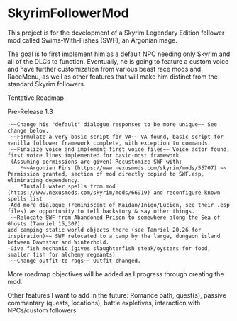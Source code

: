 # SkyrimFollowerMod
This project is for the development of a Skyrim Legendary Edition
follower mod called Swims-With-Fishes (SWF), an Argonian mage.

The goal is to first implement him as a default NPC needing only Skyrim
and all of the DLCs to function. Eventually, he is going to feature a
custom voice and have further customization from various beast race mods and
RaceMenu, as well as other features that will make him distinct from the
standard Skyrim followers.


Tentative Roadmap

Pre-Release 1.3

	-~~Change his "default" dialogue responses to be more unique~~ See change below.
	-~~Formulate a very basic script for VA~~ VA found, basic script for vanilla follower framework complete, with exception to commands.
	-~~Finalize voice and implement first voice files~~ Voice actor found, first voice lines implemented for basic-most framework.
	-(Assuming permissions are given) Recustomize SWF with:
		*~~Argonian Fins (https://www.nexusmods.com/skyrim/mods/55707) ~~ Permission granted, section of mod directly copied to SWF.esp, eliminating dependency.
		*Install water spells from mod (https://www.nexusmods.com/skyrim/mods/66919) and reconfigure known spells list
	-Add more dialogue (reminiscent of Kaidan/Inigo/Lucien, see their .esp files) as opportunity to tell backstory & say other things.
	-~~Relocate SWF from Abandoned Prison to somewhere along the Sea of Ghosts (Tamriel 15,30?),
	add camping static world objects there (see Tamriel 20,26 for inspiration)~~ SWF relocated to a camp by the large, dungeon island between Dawnstar and Winterhold.
	-Give fish mechanic (gives slaughterfish steak/oysters for food, smaller fish for alchemy regeants)
	-~~Change outfit to rags~~ Outfit changed.
	
	
	
More roadmap objectives will be added as I progress through creating the mod.

Other features I want to add in the future: Romance path, quest(s), passive commentary (quests, locations), battle expletives, interaction with NPCs/custom followers
